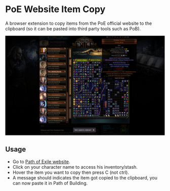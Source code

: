 # PoE Website Item Copy
A browser extension to copy items from the PoE official website to the clipboard (so it can be pasted into third party tools such as PoB).

![A screenshot of the extension in which an item is copied to the clipboard from Path of Exile website](img/screenshot01.png)

## Usage
<ul>
  <li>Go to <a href="https://www.pathofexile.com/" target="_blank">Path of Exile website</a>.</li>
  <li>Click on your character name to access his inventory/stash.</li>
  <li>Hover the item you want to copy then press C (not ctrl).</li>
  <li>A message should indicates the item got copied to the clipboard, you can now paste it in Path of Building.</li>
</ul>
